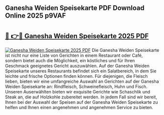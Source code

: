 ## Ganesha Weiden Speisekarte PDF Download Online 2025 p9VAF

# <h2><a href="http://gc5hm5p.nevu.top/?p=Ganesha+Weiden+Speisekarte">🔗 👉🔴 Ganesha Weiden Speisekarte 2025 PDF</a></h2>

[![Ganesha Weiden Speisekarte 2025 PDF](https://i.imgur.com/dBaPXMq.png)](http://gc5hm5p.nevu.top/?p=Ganesha+Weiden+Speisekarte)
Die Ganesha Weiden Speisekarte ist nicht nur eine Liste von Gerichten in einem Restaurant oder Café, sondern bietet auch die Möglichkeit, ein köstliches und für Ihren Geschmack geeignetes Gericht auszuwählen. Auf der Ganesha Weiden Speisekarte unseres Restaurants befindet sich ein Salatbereich, in dem Sie leichte und frische Optionen finden können. Für diejenigen, die Fleisch lieben, bieten wir eine umfangreiche Auswahl an Gerichten auf der Ganesha Weiden Speisekarte an: Rindfleisch, Schweinefleisch, Huhn und Fisch. Unseren Auserwählten bieten wir exquisite Gerichte wie Schaschlik und Steak an, die auf Holzkohle zubereitet werden. In jedem Fall sind wir bereit, Ihnen bei der Auswahl der Speisen auf der Ganesha Weiden Speisekarte zu helfen und Ihnen einen angenehmen und angenehmen Service zu bieten.
